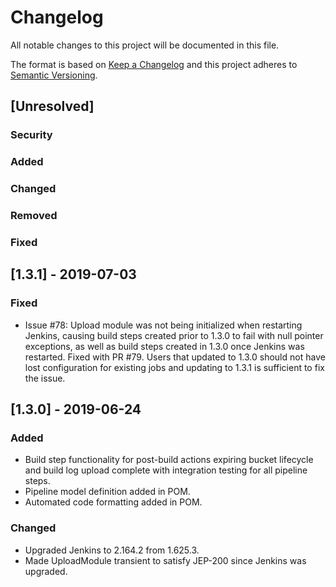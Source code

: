 <!--
 Copyright 2019 Google LLC

 Licensed under the Apache License, Version 2.0 (the "License"); you may not use this file except in
 compliance with the License. You may obtain a copy of the License at
 
        https://www.apache.org/licenses/LICENSE-2.0

 Unless required by applicable law or agreed to in writing, software distributed under the License
 is distributed on an "AS IS" BASIS, WITHOUT WARRANTIES OR CONDITIONS OF ANY KIND, either express or
 implied. See the License for the specific language governing permissions and limitations under the
 License.
-->
# Changelog
All notable changes to this project will be documented in this file.

The format is based on [Keep a Changelog](http://keepachangelog.com/en/1.0.0/)
and this project adheres to [Semantic Versioning](http://semver.org/spec/v2.0.0.html).

## [Unresolved]

 ### Security
 
 ### Added
  
 ### Changed
				
 ### Removed
				 
 ### Fixed
 
## [1.3.1] - 2019-07-03
### Fixed
 - Issue #78: Upload module was not being initialized when restarting Jenkins, causing build steps
 created prior to 1.3.0 to fail with null pointer exceptions, as well as build steps created in
 1.3.0 once Jenkins was restarted. Fixed with PR #79. Users that updated to 1.3.0 should not have
 lost configuration for existing jobs and updating to 1.3.1 is sufficient to fix the issue.

## [1.3.0] - 2019-06-24 
### Added
 - Build step functionality for post-build actions expiring bucket lifecycle and build log upload complete
 with integration testing for all pipeline steps.
 - Pipeline model definition added in POM.
 - Automated code formatting added in POM.
  
### Changed
 - Upgraded Jenkins to 2.164.2 from 1.625.3.
 - Made UploadModule transient to satisfy JEP-200 since Jenkins was upgraded.
 